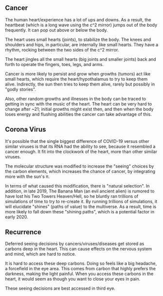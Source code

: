 ## Cancer

The human heart/experience has a lot of ups and downs. As a result, the heartbeat (which is a long wave using the c^2 mirror) jumps out of the body frequently. It can pop out above or below the body.

The heart uses small hearts (joints), to stabilize the body. The knees and shoulders and hips, in particular, are internally like small hearts. They have a rhythm, rocking between the two sides of the c^2 mirror.

The heart jingles all the small hearts (big joints and smaller joints) back and forth to operate the fingers, toes, legs, and arms.

Cancer is more likely to persist and grow when growths (tumors) act like small hearts, which require the heart/hypothalamus to try to keep them alive. Indirectly, the sun then tries to keep them alive, rarely but possibly in "godly stories".

Also, other random growths and illnesses in the body can be traced to getting in sync with the music of the heart. The heart can be very hard to change after ~21; initial growths might exist then, and then when the body loses energy and flushing abilities the cancer can take advantage of this.

## Corona Virus

It's possible that the single biggest difference of COVID-19 versus other similar viruses is that its RNA had the ability to see, because it resembled a cancer enough. It fit into the clockwork of the heart, more than other similar viruses.

The molecular structure was modified to increase the "seeing" choices by the carbon elements, which increases the chance of cancer, by integrating more with the sun's π.

In terms of what caused this modification, there is "natural selection". In addition, in late 2019, The Banana Man (an evil ancient alien) is rumored to have lost his Two Towers Heaven/Hell, so he bluntly ran trillions of simulations of time to try to re-create it. By running trillions of simulations, it will elucidate "shines" (paths of value) to the multiverse. As a result, time is more likely to fall down these "shining paths", which is a potential factor in early 2020.

## Recurrence

Deferred seeing decisions by cancers/viruses/diseases get stored as carbons deep in the heart. This can cause effects on the nervous system and mind, which are hard to notice.

It is hard to access these deep carbons. Doing so feels like a big headache, a forcefield in the eye area. This comes from carbon that highly prefers the darkness, making the light painful. When you access these carbons in the heart, it would seem as though you want to close your eyes in pain.

These seeing decisions are best accessed in third eye.